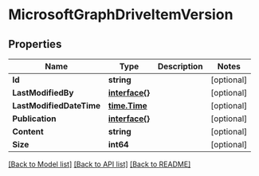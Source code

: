 # MicrosoftGraphDriveItemVersion

## Properties

Name | Type | Description | Notes
------------ | ------------- | ------------- | -------------
**Id** | **string** |  | [optional] 
**LastModifiedBy** | [**interface{}**](.md) |  | [optional] 
**LastModifiedDateTime** | [**time.Time**](time.Time.md) |  | [optional] 
**Publication** | [**interface{}**](.md) |  | [optional] 
**Content** | **string** |  | [optional] 
**Size** | **int64** |  | [optional] 

[[Back to Model list]](../README.md#documentation-for-models) [[Back to API list]](../README.md#documentation-for-api-endpoints) [[Back to README]](../README.md)


